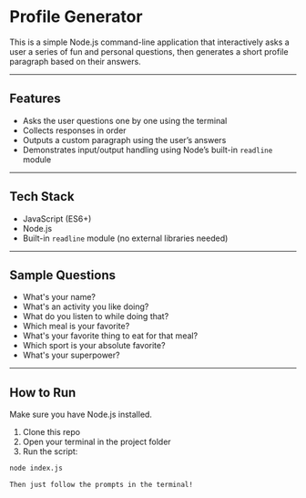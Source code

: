 # Profile Generator

This is a simple Node.js command-line application that interactively asks a user a series of fun and personal questions, then generates a short profile paragraph based on their answers.

---

## Features

- Asks the user questions one by one using the terminal
- Collects responses in order
- Outputs a custom paragraph using the user’s answers
- Demonstrates input/output handling using Node’s built-in `readline` module

---

## Tech Stack

- JavaScript (ES6+)
- Node.js
- Built-in `readline` module (no external libraries needed)

---

## Sample Questions

- What's your name?
- What's an activity you like doing?
- What do you listen to while doing that?
- Which meal is your favorite?
- What's your favorite thing to eat for that meal?
- Which sport is your absolute favorite?
- What's your superpower?

---

## How to Run

Make sure you have Node.js installed.

1. Clone this repo
2. Open your terminal in the project folder
3. Run the script:

```bash
node index.js

Then just follow the prompts in the terminal!